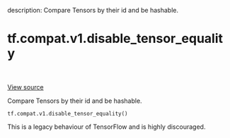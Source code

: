 description: Compare Tensors by their id and be hashable.

<div itemscope itemtype="http://developers.google.com/ReferenceObject">
<meta itemprop="name" content="tf.compat.v1.disable_tensor_equality" />
<meta itemprop="path" content="Stable" />
</div>

# tf.compat.v1.disable_tensor_equality

<!-- Insert buttons and diff -->

<table class="tfo-notebook-buttons tfo-api nocontent" align="left">

</table>

<a target="_blank" href="/code/stable/tensorflow/python/framework/ops.py">View source</a>



Compare Tensors by their id and be hashable.

<pre class="devsite-click-to-copy prettyprint lang-py tfo-signature-link">
<code>tf.compat.v1.disable_tensor_equality()
</code></pre>



<!-- Placeholder for "Used in" -->

This is a legacy behaviour of TensorFlow and is highly discouraged.
